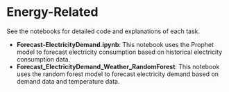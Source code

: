 # Energy-Related

See the notebooks for detailed code and explanations of each task.

- **Forecast-ElectricityDemand.ipynb**: This notebook uses the Prophet model to forecast electricity consumption based on historical electricity consumption data.
- **Forecast_ElectricityDemand_Weather_RandomForest**: This notebook uses the random forest model to forecast electricity demand based on demand data and temperature data.
